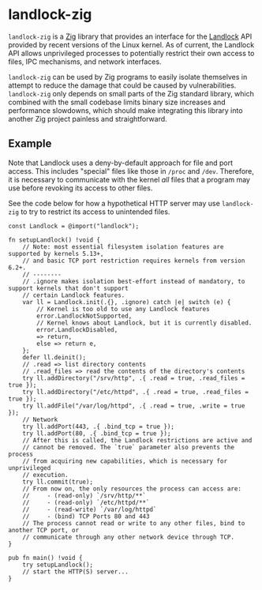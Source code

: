 # landlock-zig

`landlock-zig` is a [Zig](https://ziglang.org) library that provides an interface for the [Landlock](https://docs.kernel.org/userspace-api/landlock.html) API provided
by recent versions of the Linux kernel. As of current, the Landlock API allows unprivileged processes to potentially restrict their own access to files, IPC mechanisms,
and network interfaces.

`landlock-zig` can be used by Zig programs to easily isolate themselves in attempt to reduce the damage that could be caused by vulnerabilities.
`landlock-zig` only depends on small parts of the Zig standard library, which combined with the small codebase limits binary size increases and
performance slowdowns, which should make integrating this library into another Zig project painless and straightforward.

## Example

Note that Landlock uses a deny-by-default approach for file and port access. This includes "special" files like those in `/proc` and `/dev`.
Therefore, it is necessary to communicate with the kernel *all* files that a program may use before revoking its access to other files.

See the code below for how a hypothetical HTTP server may use `landlock-zig` to try to restrict its access to unintended files.

```zig
const Landlock = @import("landlock");

fn setupLandlock() !void {
    // Note: most essential filesystem isolation features are supported by kernels 5.13+,
    // and basic TCP port restriction requires kernels from version 6.2+.
    // --------
    // .ignore makes isolation best-effort instead of mandatory, to support kernels that don't support
    // certain Landlock features.
    var ll = Landlock.init(.{}, .ignore) catch |e| switch (e) {
        // Kernel is too old to use any Landlock features
        error.LandlockNotSupported,
        // Kernel knows about Landlock, but it is currently disabled.
        error.LandlockDisabled,
        => return,
        else => return e,
    };
    defer ll.deinit();
    // .read => list directory contents
    // .read_files => read the contents of the directory's contents
    try ll.addDirectory("/srv/http", .{ .read = true, .read_files = true });
    try ll.addDirectory("/etc/httpd", .{ .read = true, .read_files = true });
    try ll.addFile("/var/log/httpd", .{ .read = true, .write = true });
    // Network 
    try ll.addPort(443, .{ .bind_tcp = true });
    try ll.addPort(80, .{ .bind_tcp = true });
    // After this is called, the Landlock restrictions are active and
    // cannot be removed. The `true` parameter also prevents the process
    // from acquiring new capabilities, which is necessary for unprivileged
    // execution.
    try ll.commit(true);
    // From now on, the only resources the process can access are:
    //     - (read-only) `/srv/http/**`
    //     - (read-only) `/etc/httpd/**`
    //     - (read-write) `/var/log/httpd`
    //     - (bind) TCP Ports 80 and 443
    // The process cannot read or write to any other files, bind to another TCP port, or
    // communicate through any other network device through TCP.
}

pub fn main() !void {
    try setupLandlock();
    // start the HTTP(S) server...
}
```
